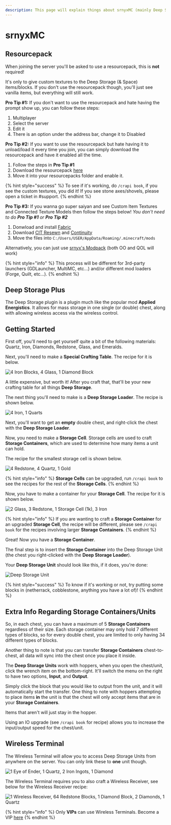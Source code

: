 ```yaml
---
description: This page will explain things about srnyxMC (mainly Deep Storage Plus).
---
```


# srnyxMC

## Resourcepack

When joining the server you'll be asked to use a resourcepack, this is **not** required!

It's only to give custom textures to the Deep Storage (& Space) items/blocks. If you don't use the resourcepack though, you'll just see vanilla items, but everything will still work.

**Pro Tip #1:** If you don't want to use the resourcepack and hate having the prompt show up, you can follow these steps:

1. Multiplayer
2. Select the server
3. Edit it
4. There is an option under the address bar, change it to Disabled

**Pro Tip #2:** If you want to use the resourcepack but hate having it to unload/load it every time you join, you can simply download the resourcepack and have it enabled all the time.

1. Follow the steps in **Pro Tip #1**
2. Download the resourcepack [here](https://srnyx.xyz/rp)
3. Move it into your resourcepacks folder and enable it.

{% hint style="success" %}
To see if it's working, do `/crapi book`, if you see the custom textures, you did it! If you see stone axes/shovels, please open a ticket in #support.
{% endhint %}

**Pro Tip #3:** If you wanna go super saiyan and see Custom Item Textures and Connected Texture Models then follow the steps below! *You don't need to do **Pro Tip #1** or **Pro Tip #2***

1. Donwload and install [Fabric](https://fabricmc.net/use/installer)
2. Download [CIT Resewn](https://www.curseforge.com/minecraft/mc-mods/cit-resewn) and [Continuity](https://www.curseforge.com/minecraft/mc-mods/continuity)
3. Move the files into `C:/Users/USER/AppData/Roaming/.minecraft/mods`

Alternatively, you can just use [srnyx's Modpack](https://srnyx.xyz/modpack) (both OO and QOL will work)

{% hint style="info" %}
This process will be different for 3rd-party launchers (GDLauncher, MultiMC, etc...) and/or different mod loaders (Forge, Quilt, etc...).
{% endhint %}

## Deep Storage Plus

The Deep Storage plugin is a plugin much like the popular mod **Applied Energistics**. It allows for mass storage in one single (or double) chest, along with allowing wireless access via the wireless control.

## Getting Started

First off, you'll need to get yourself quite a bit of the following materials: Quartz, Iron, Diamonds, Redstone, Glass, and Emeralds.

Next, you'll need to make a **Special Crafting Table**. The recipe for it is below.

![4 Iron Blocks, 4 Glass, 1 Diamond Block](.gitbook/assets/dsp\_table.PNG)

A little expensive, but worth it! After you craft that, that'll be your new crafting table for all things **Deep Storage**.

The next thing you'll need to make is a **Deep Storage Loader**. The recipe is shown below.

![4 Iron, 1 Quarts](.gitbook/assets/dsp\_loader.PNG)

Next, you'll want to get an **empty** double chest, and right-click the chest with the **Deep Storage Loader**.

Now, you need to make a **Storage Cell**. Storage cells are used to craft **Storage Containers**, which are used to determine how many items a unit can hold.

The recipe for the smallest storage cell is shown below.

![4 Redstone, 4 Quartz, 1 Gold](<.gitbook/assets/dsp\_cell.png>)

{% hint style="info" %}
**Storage Cells** can be upgraded, run `/crapi book` to see the recipes for the rest of the **Storage Cells**.
{% endhint %}

Now, you have to make a container for your **Storage Cell**. The recipe for it is shown below.

![2 Glass, 3 Redstone, 1 Storage Cell (1k), 3 Iron](<.gitbook/assets/dsp\_container.png>)

{% hint style="info" %}
If you are wanting to craft a **Storage Container** for an upgraded **Storage Cell**, the recipe will be different, please see `/crapi book` for the recipes involving larger **Storage Containers**.
{% endhint %}

Great! Now you have a **Storage Container**.

The final step is to insert the **Storage Container** into the Deep Storage Unit (the chest you right-clicked with the **Deep Storage Loader**).

Your **Deep Storage Unit** should look like this, if it does, you're done:

![Deep Storage Unit](.gitbook/assets/dsp\_unit.png)

{% hint style="success" %}
To know if it's working or not, try putting some blocks in (netherrack, cobblestone, anything you have a lot of)!
{% endhint %}

## Extra Info Regarding Storage Containers/Units

So, in each chest, you can have a maximum of 5 **Storage Containers** regardless of their size. Each storage container may only hold 7 different types of blocks, so for every double chest, you are limited to only having 34 different types of blocks.

Another thing to note is that you can transfer **Storage Containers** chest-to-chest, all data will sync into the chest once you place it inside.

The **Deep Storage Units** work with hoppers, when you open the chest/unit, click the wrench item on the bottom-right. It'll switch the menu on the right to have two options, **Input**, and **Output**.

Simply click the block that you would like to output from the unit, and it will automatically start the transfer. One thing to note with hoppers attempting to place items **in** the unit is that the chest will only accept items that are in your **Storage Containers**.

Items that aren't will just stay in the hopper.

Using an IO upgrade (see `/crapi book` for recipe) allows you to increase the input/output speed for the chest/unit.

## Wireless Terminal

The Wireless Terminal will allow you to access Deep Storage Units from anywhere on the server. You can only link these to **one** unit though.

![1 Eye of Ender, 1 Quartz, 2 Iron Ingots, 1 Diamond](.gitbook/assets/dsp\_receiver.png)

The Wireless Terminal requires you to also craft a Wireless Receiver, see below for the Wireless Receiver recipe:

![1 Wireless Receiver, 64 Redstone Blocks, 1 Diamond Block, 2 Diamonds, 1 Quartz](.gitbook/assets/dsp\_terminal.png)

{% hint style="info" %}
Only **VIPs** can use Wireless Terminals. Become a VIP [here](https://srnyx.xyz/donate)
{% endhint %}
